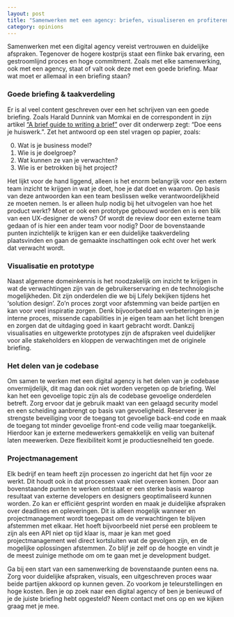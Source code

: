 ```yaml
---
layout: post
title: "Samenwerken met een agency: briefen, visualiseren en profiteren"
category: opinions
---
```


Samenwerken met een digital agency vereist vertrouwen en duidelijke afspraken. Tegenover de hogere kostprijs staat een flinke bak ervaring, een gestroomlijnd proces en hoge commitment. Zoals met elke samenwerking, ook met een agency, staat of valt ook deze met een goede briefing. Maar wat moet er allemaal in een briefing staan?

### Goede briefing & taakverdeling

Er is al veel content geschreven over een het schrijven van een goede briefing. Zoals Harald Dunnink van Momkai en de correspondent in zijn artikel [“A brief guide to writing a brief”](https://medium.com/@haralddunnink/starting-calm-a-brief-guide-to-writing-a-brief-192b671bdbbe) over dit onderwerp zegt: “Doe eens je huiswerk.”. Zet het antwoord op een stel vragen op papier, zoals:


0. Wat is je business model?
0. Wie is je doelgroep?
0. Wat kunnen ze van je verwachten?
0. Wie is er betrokken bij het project?

Het lijkt voor de hand liggend, alleen is het enorm belangrijk voor een extern team inzicht te krijgen in wat je doet, hoe je dat doet en waarom. Op basis van deze antwoorden kan een team beslissen welke verantwoordelijkheid ze moeten nemen. Is er alleen hulp nodig bij het uitvogelen van hoe het product werkt? Moet er ook een prototype gebouwd worden en is een blik van een UX-designer de wens? Of wordt de review door een externe team gedaan of is hier een ander team voor nodig? Door de bovenstaande punten inzichtelijk te krijgen kan er een duidelijke taakverdeling plaatsvinden en gaan de gemaakte inschattingen ook echt over het werk dat verwacht wordt.

### Visualisatie en prototype

Naast algemene domeinkennis is het noodzakelijk om inzicht te krijgen in wat de verwachtingen zijn van de gebruikerservaring en de technologische mogelijkheden. Dit zijn onderdelen die we bij Lifely bekijken tijdens het ‘solution design’. Zo’n proces zorgt voor afstemming van beide partijen en kan voor veel inspiratie zorgen. Denk bijvoorbeeld aan verbeteringen in je interne proces, missende capabilities in je eigen team aan het licht brengen en zorgen dat de uitdaging goed in kaart gebracht wordt. Dankzij visualisaties en uitgewerkte prototypes zijn de afspraken veel duidelijker voor alle stakeholders en kloppen de verwachtingen met de originele briefing.

### Het delen van je codebase

Om samen te werken met een digital agency is het delen van je codebase onvermijdelijk, dit mag dan ook niet worden vergeten op de briefing. Wel kan het een gevoelige topic zijn als de codebase gevoelige onderdelen betreft. Zorg ervoor dat je gebruik maakt van een gelaagd security model en een scheiding aanbrengt op basis van gevoeligheid. Reserveer je strengste beveiliging voor de toegang tot gevoelige back-end code en maak de toegang tot minder gevoelige front-end code veilig maar toegankelijk. Hierdoor kan je externe medewerkers gemakkelijk en veilig van buitenaf laten meewerken. Deze flexibiliteit komt je productiesnelheid ten goede.

### Projectmanagement

Elk bedrijf en team heeft zijn processen zo ingericht dat het fijn voor ze werkt. Dit houdt ook in dat processen vaak niet overeen komen. Door aan bovenstaande punten te werken ontstaat er een sterke basis waarop resultaat van externe developers en designers geoptimaliseerd kunnen worden. Zo kan er efficiënt gesprint worden en maak je duidelijke afspraken over deadlines en opleveringen. Dit is alleen mogelijk wanneer en projectmanagement wordt toegepast om de verwachtingen te blijven afstemmen met elkaar. Het hoeft bijvoorbeeld niet persé een probleem te zijn als een API niet op tijd klaar is, maar je kan met goed projectmanagement wel direct kortsluiten wat de gevolgen zijn, en de mogelijke oplossingen afstemmen. Zo blijf je zelf op de hoogte en vindt je de meest zuinige methode om om te gaan met je development budget.

Ga bij een start van een samenwerking de bovenstaande punten eens na. Zorg voor duidelijke afspraken, visuals, een uitgeschreven proces waar beide partijen akkoord op kunnen geven. Zo voorkom je teleurstellingen en hoge kosten. Ben je op zoek naar een digital agency of ben je benieuwd of je de juiste briefing hebt opgesteld? Neem contact met ons op en we kijken graag met je mee.
